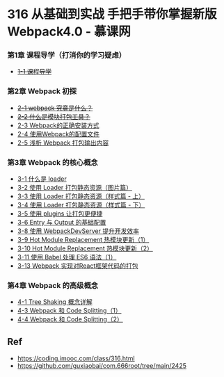 # 316 从基础到实战 手把手带你掌握新版Webpack4.0 - 慕课网

###  第1章 课程导学（打消你的学习疑虑）

* ~~[1-1 课程导学](./01-01)~~

### 第2章 Webpack 初探

* ~~[2-1 webpack 究竟是什么？](./02-01)~~
* ~~[2-2 什么是模块打包工具？](./02-02)~~
* [2-3 Webpack的正确安装方式](./02-03)
* [2-4 使用Webpack的配置文件](./02-04)
* [2-5 浅析 Webpack 打包输出内容](./02-05)


### 第3章 Webpack 的核心概念 

* [3-1 什么是 loader](./03-01)
* [3-2 使用 Loader 打包静态资源（图片篇）](./03-02)
* [3-3 使用 Loader 打包静态资源（样式篇 - 上）](./03-03)
* [3-4 使用 Loader 打包静态资源（样式篇 - 下）](./03-04)
* [3-5 使用 plugins 让打包更便捷](./03-05)
* [3-6 Entry 与 Output 的基础配置](./03-06)
* [3-8 使用 WebpackDevServer 提升开发效率](./03-08)
* [3-9 Hot Module Replacement 热模块更新（1）](./03-09)
* [3-10 Hot Module Replacement 热模块更新（2）](./03-10)
* [3-11 使用 Babel 处理 ES6 语法（1）](./03-11)
* [3-13 Webpack 实现对React框架代码的打包](./03-12)


### 第4章 Webpack 的高级概念 

* [4-1 Tree Shaking 概念详解](./04-01)
* [4-3 Webpack 和 Code Splitting（1）](./04-03)
* [4-4 Webpack 和 Code Splitting（2）](./04-04)

## Ref

* <https://coding.imooc.com/class/316.html>
* <https://github.com/guxiaobai/com.666root/tree/main/2425>